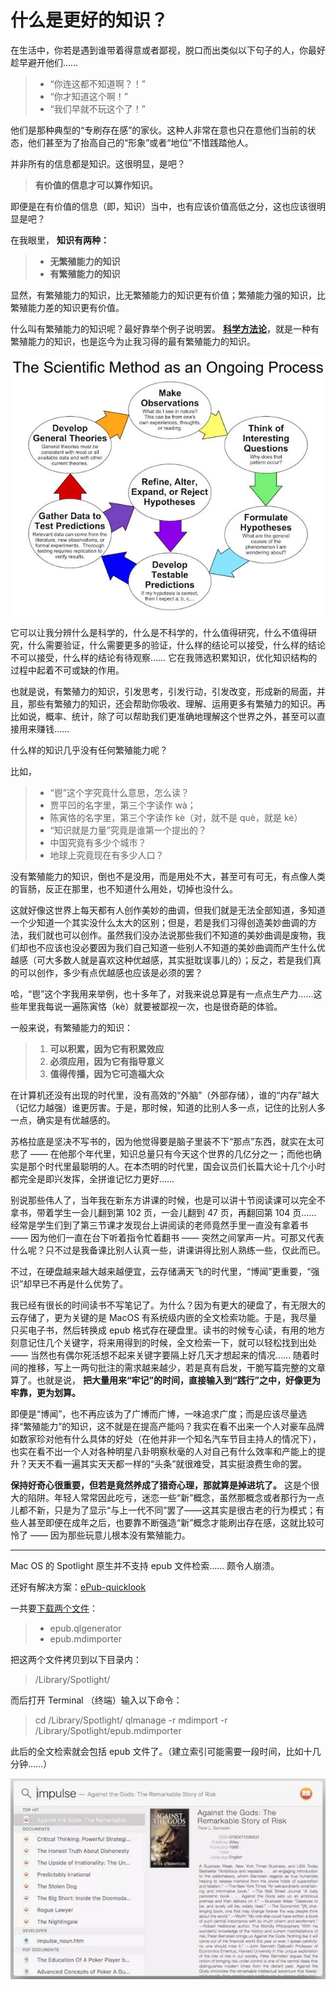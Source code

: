 # 什么是更好的知识？

在生活中，你若是遇到谁带着得意或者鄙视，脱口而出类似以下句子的人，你最好趁早避开他们……

> - “你连这都不知道啊？！”
> - “你才知道这个啊！”
> - “我们早就不玩这个了！”

他们是那种典型的“专刷存在感”的家伙。这种人非常在意也只在意他们当前的状态，他们甚至为了抬高自己的“形象”或者“地位”不惜践踏他人。

并非所有的信息都是知识。这很明显，是吧？

> **有价值的信息才可以算作知识。**

即便是在有价值的信息（即，知识）当中，也有应该价值高低之分，这也应该很明显是吧？

在我眼里， **知识有两种：**

> - **无繁殖能力的知识**
> - **有繁殖能力的知识**

显然，有繁殖能力的知识，比无繁殖能力的知识更有价值；繁殖能力强的知识，比繁殖能力差的知识更有价值。

什么叫有繁殖能力的知识呢？最好靠举个例子说明罢。 **[科学方法论](https://en.wikipedia.org/wiki/Scientific_method)**，就是一种有繁殖能力的知识，也是迄今为止我习得的最有繁殖能力的知识。

![](images/Scientific-methods.jpg)

它可以让我分辨什么是科学的，什么是不科学的，什么值得研究，什么不值得研究，什么需要验证，什么需要更多的验证，什么样的结论可以接受，什么样的结论不可以接受，什么样的结论有待观察…… 它在我筛选积累知识，优化知识结构的过程中起着不可或缺的作用。

也就是说，有繁殖力的知识，引发思考，引发行动，引发改变，形成新的局面，并且，那些有繁殖力的知识，还会帮助你吸收、理解、运用更多有繁殖力的知识。再比如说，概率、统计，除了可以帮助我们更准确地理解这个世界之外，甚至可以直接用来赚钱……

什么样的知识几乎没有任何繁殖能力呢？

比如，

> - “鬯”这个字究竟什么意思，怎么读？
> - 贾平凹的名字里，第三个字读作 wà；
> - 陈寅恪的名字里，第三个字读作 kè（对，就不是 què，就是 kè）
> - “知识就是力量”究竟是谁第一个提出的？
> - 中国究竟有多少个城市？
> - 地球上究竟现在有多少人口？

没有繁殖能力的知识，倒也不是没用，而是用处不大，甚至可有可无，有点像人类的盲肠，反正在那里，也不知道什么用处，切掉也没什么。

这就好像这世界上每天都有人创作美妙的曲调，但我们就是无法全部知道，多知道一个少知道一个其实没什么太大的区别；但是，若是我们习得创造美妙曲调的方法，我们就也可以创作。虽然我们没办法说那些我们不知道的美妙曲调是废物，我们却也不应该也没必要因为我们自己知道一些别人不知道的美妙曲调而产生什么优越感（可大多数人就是喜欢这种优越感，其实挺耽误事儿的）；反之，若是我们真的可以创作，多少有点优越感也应该是必须的罢？

哈，“鬯”这个字我用来举例，也十多年了，对我来说总算是有一点点生产力……这些年里我每说一遍陈寅恪（kè）就要被鄙视一次，也是很奇葩的体验。

一般来说，有繁殖能力的知识：

> 1. **可以积累，因为它有积累效应**
> 2. **必须应用，因为它有指导意义**
> 3. **值得传播，因为它可造福大众**

在计算机还没有出现的时代里，没有高效的“外脑”（外部存储），谁的“内存”越大（记忆力越强）谁更厉害。于是，那时候，知道的比别人多一点，记住的比别人多一点，确实是有优越感的。

苏格拉底是坚决不写书的，因为他觉得要是脑子里装不下“那点”东西，就实在太可悲了 —— 在他那个年代里，知识总量只有今天这个世界的几亿分之一；而他也确实是那个时代里最聪明的人。在本杰明的时代里，国会议员们长篇大论十几个小时都完全是即兴发挥，全拼谁记忆力更好……

别说那些伟人了，当年我在新东方讲课的时候，也是可以讲十节阅读课可以完全不拿书，带着学生一会儿翻到第 102 页，一会儿翻到 47 页，再翻回第 104 页…… 经常是学生们到了第三节课才发现台上讲阅读的老师竟然手里一直没有拿着书 —— 因为他们一直在台下听着指令忙着翻书 —— 突然之间掌声一片。可那又代表什么呢？只不过是我备课比别人认真一些，讲课讲得比别人熟练一些，仅此而已。

不过，在硬盘越来越大越来越便宜，云存储满天飞的时代里，“博闻”更重要，“强识”却早已不再是什么优势了。

我已经有很长的时间读书不写笔记了。为什么？因为有更大的硬盘了，有无限大的云存储了，更为关键的是 MacOS 有系统级内嵌的全文检索功能。于是，我尽量只买电子书，然后转换成 epub 格式存在硬盘里。读书的时候专心读，有用的地方刻意记住几个关键字，将来用得到的时候，全文检索一下，就可以轻松找到出处 —— 当然也有偶尔死活想不起来关键字要隔上好几天才想起来的情况…… 随着时间的推移，写上一两句批注的需求越来越少，若是真有启发，干脆写篇完整的文章算了。也就是说， **把大量用来“牢记”的时间，直接输入到“践行”之中，好像更为牢靠，更为划算。**

即便是“博闻”，也不再应该为了广博而广博，一味追求广度；而是应该尽量选择“繁殖能力”的知识，这不就是在提高产能吗？我实在看不出来一个人对豪车品牌如数家珍对他有什么具体的好处（在他并非一个知名汽车节目主持人的情况下），也实在看不出一个人对各种明星八卦明察秋毫的人对自己有什么效率和产能上的提升？天天不看一遍其实天天都一样的“头条”就很难受，其实挺浪费生命的罢。

**保持好奇心很重要，但若是竟然养成了猎奇心理，那就算是掉进坑了。** 这是个很大的陷阱。年轻人常常因此吃亏，迷恋一些“新”概念，虽然那概念或者那行为一点儿都不新，只是为了显示“与上一代不同”罢了——这其实是很古老的行为模式；有些人甚至即便在成年之后，也要靠不断强造“新”概念才能刷出存在感，这就比较可怜了 —— 因为那些玩意儿根本没有繁殖能力。

<hr />

Mac OS 的 Spotlight 原生并不支持 epub 文件检索…… 颇令人崩溃。

还好有解决方案：[ePub-quicklook](https://github.com/jaketmp/ePub-quicklook)

一共要[下载两个文件](https://github.com/jaketmp/ePub-quicklook)：

> * epub.qlgenerator
> * epub.mdimporter

把这两个文件拷贝到以下目录内：

> /Library/Spotlight/

而后打开 Terminal （终端）输入以下命令：

> cd /Library/Spotlight/
> qlmanage -r
> mdimport -r /Library/Spotlight/epub.mdimporter

此后的全文检索就会包括 epub 文件了。（建立索引可能需要一段时间，比如十几分钟……）

![](images/search-epub.jpg)